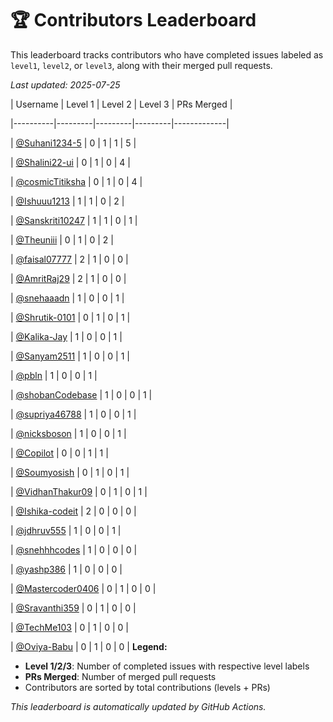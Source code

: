 # 🏆 Contributors Leaderboard

This leaderboard tracks contributors who have completed issues labeled as `level1`, `level2`, or `level3`, along with their merged pull requests.

*Last updated: 2025-07-25*



| Username | Level 1 | Level 2 | Level 3 | PRs Merged |

|----------|---------|---------|---------|-------------|

| [@Suhani1234-5](https://github.com/Suhani1234-5) | 0 | 1 | 1 | 5 |

| [@Shalini22-ui](https://github.com/Shalini22-ui) | 0 | 1 | 0 | 4 |

| [@cosmicTitiksha](https://github.com/cosmicTitiksha) | 0 | 1 | 0 | 4 |

| [@Ishuuu1213](https://github.com/Ishuuu1213) | 1 | 1 | 0 | 2 |

| [@Sanskriti10247](https://github.com/Sanskriti10247) | 1 | 1 | 0 | 1 |

| [@Theuniii](https://github.com/Theuniii) | 0 | 1 | 0 | 2 |

| [@faisal07777](https://github.com/faisal07777) | 2 | 1 | 0 | 0 |

| [@AmritRaj29](https://github.com/AmritRaj29) | 2 | 1 | 0 | 0 |

| [@snehaaadn](https://github.com/snehaaadn) | 1 | 0 | 0 | 1 |

| [@Shrutik-0101](https://github.com/Shrutik-0101) | 0 | 1 | 0 | 1 |

| [@Kalika-Jay](https://github.com/Kalika-Jay) | 1 | 0 | 0 | 1 |

| [@Sanyam2511](https://github.com/Sanyam2511) | 1 | 0 | 0 | 1 |

| [@pbln](https://github.com/pbln) | 1 | 0 | 0 | 1 |

| [@shobanCodebase](https://github.com/shobanCodebase) | 1 | 0 | 0 | 1 |

| [@supriya46788](https://github.com/supriya46788) | 1 | 0 | 0 | 1 |

| [@nicksboson](https://github.com/nicksboson) | 1 | 0 | 0 | 1 |

| [@Copilot](https://github.com/Copilot) | 0 | 0 | 1 | 1 |

| [@Soumyosish](https://github.com/Soumyosish) | 0 | 1 | 0 | 1 |

| [@VidhanThakur09](https://github.com/VidhanThakur09) | 0 | 1 | 0 | 1 |

| [@Ishika-codeit](https://github.com/Ishika-codeit) | 2 | 0 | 0 | 0 |

| [@jdhruv555](https://github.com/jdhruv555) | 1 | 0 | 0 | 1 |

| [@snehhhcodes](https://github.com/snehhhcodes) | 1 | 0 | 0 | 0 |

| [@yashp386](https://github.com/yashp386) | 1 | 0 | 0 | 0 |

| [@Mastercoder0406](https://github.com/Mastercoder0406) | 0 | 1 | 0 | 0 |

| [@Sravanthi359](https://github.com/Sravanthi359) | 0 | 1 | 0 | 0 |

| [@TechMe103](https://github.com/TechMe103) | 0 | 1 | 0 | 0 |

| [@Oviya-Babu](https://github.com/Oviya-Babu) | 0 | 1 | 0 | 0 |
**Legend:**
- **Level 1/2/3**: Number of completed issues with respective level labels
- **PRs Merged**: Number of merged pull requests
- Contributors are sorted by total contributions (levels + PRs)

*This leaderboard is automatically updated by GitHub Actions.*
